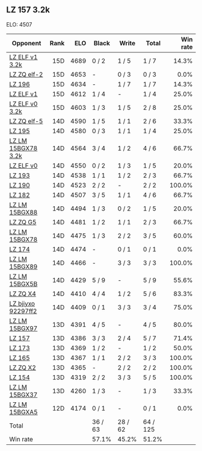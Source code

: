 ## LZ 157 3.2k ##

ELO: 4507

Opponent | Rank | ELO | Black | Write | Total | Win rate
---------|-----:|----:|-------|-------|-------|-------:
[LZ ELF v1 3.2k](LZ%20ELF%20v1%203.2k.md) | 15D | 4689 | 0 / 2 | 1 / 5 | 1 / 7 | 14.3%
[LZ ZQ elf-2](LZ%20ZQ%20elf-2.md) | 15D | 4653 | - | 0 / 3 | 0 / 3 | 0.0%
[LZ 196](LZ%20196.md) | 15D | 4634 | - | 1 / 7 | 1 / 7 | 14.3%
[LZ ELF v1](LZ%20ELF%20v1.md) | 15D | 4612 | 1 / 4 | - | 1 / 4 | 25.0%
[LZ ELF v0 3.2k](LZ%20ELF%20v0%203.2k.md) | 15D | 4603 | 1 / 3 | 1 / 5 | 2 / 8 | 25.0%
[LZ ZQ elf-5](LZ%20ZQ%20elf-5.md) | 14D | 4590 | 1 / 5 | 1 / 1 | 2 / 6 | 33.3%
[LZ 195](LZ%20195.md) | 14D | 4580 | 0 / 3 | 1 / 1 | 1 / 4 | 25.0%
[LZ LM 15BGX78 3.2k](LZ%20LM%2015BGX78%203.2k.md) | 14D | 4564 | 3 / 4 | 1 / 2 | 4 / 6 | 66.7%
[LZ ELF v0](LZ%20ELF%20v0.md) | 14D | 4550 | 0 / 2 | 1 / 3 | 1 / 5 | 20.0%
[LZ 193](LZ%20193.md) | 14D | 4538 | 1 / 1 | 1 / 2 | 2 / 3 | 66.7%
[LZ 190](LZ%20190.md) | 14D | 4523 | 2 / 2 | - | 2 / 2 | 100.0%
[LZ 182](LZ%20182.md) | 14D | 4507 | 3 / 5 | 1 / 1 | 4 / 6 | 66.7%
[LZ LM 15BGX88](LZ%20LM%2015BGX88.md) | 14D | 4494 | 1 / 3 | 0 / 2 | 1 / 5 | 20.0%
[LZ ZQ G5](LZ%20ZQ%20G5.md) | 14D | 4481 | 1 / 2 | 1 / 1 | 2 / 3 | 66.7%
[LZ LM 15BGX78](LZ%20LM%2015BGX78.md) | 14D | 4475 | 1 / 3 | 2 / 2 | 3 / 5 | 60.0%
[LZ 174](LZ%20174.md) | 14D | 4474 | - | 0 / 1 | 0 / 1 | 0.0%
[LZ LM 15BGX89](LZ%20LM%2015BGX89.md) | 14D | 4466 | - | 3 / 3 | 3 / 3 | 100.0%
[LZ LM 15BGX5B](LZ%20LM%2015BGX5B.md) | 14D | 4429 | 5 / 9 | - | 5 / 9 | 55.6%
[LZ ZQ X4](LZ%20ZQ%20X4.md) | 14D | 4410 | 4 / 4 | 1 / 2 | 5 / 6 | 83.3%
[LZ bjiyxo 92297ff2](LZ%20bjiyxo%2092297ff2.md) | 14D | 4409 | 0 / 1 | 3 / 3 | 3 / 4 | 75.0%
[LZ LM 15BGX97](LZ%20LM%2015BGX97.md) | 13D | 4391 | 4 / 5 | - | 4 / 5 | 80.0%
[LZ 157](LZ%20157.md) | 13D | 4386 | 3 / 3 | 2 / 4 | 5 / 7 | 71.4%
[LZ 173](LZ%20173.md) | 13D | 4369 | 1 / 2 | - | 1 / 2 | 50.0%
[LZ 165](LZ%20165.md) | 13D | 4367 | 1 / 1 | 2 / 2 | 3 / 3 | 100.0%
[LZ ZQ X2](LZ%20ZQ%20X2.md) | 13D | 4365 | - | 2 / 2 | 2 / 2 | 100.0%
[LZ 154](LZ%20154.md) | 13D | 4319 | 2 / 2 | 3 / 3 | 5 / 5 | 100.0%
[LZ LM 15BGX37](LZ%20LM%2015BGX37.md) | 13D | 4260 | 1 / 3 | - | 1 / 3 | 33.3%
[LZ LM 15BGXA5](LZ%20LM%2015BGXA5.md) | 12D | 4174 | 0 / 1 | - | 0 / 1 | 0.0%
Total | | | 36 / 63 | 28 / 62 | 64 / 125 | 
Win rate| | | 57.1% | 45.2% | 51.2% | 
